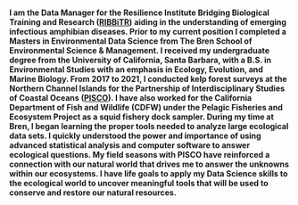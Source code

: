 #### I am the Data Manager for the Resilience Institute Bridging Biological Training and Research ([RIBBiTR](https://ribbitr.com/)) aiding in the understanding of emerging infectious amphibian diseases. Prior to my current position I completed a Masters in Environmental Data Science from The Bren School of Environmental Science & Management. I received my undergraduate degree from the University of California, Santa Barbara, with a B.S. in Environmental Studies with an emphasis in Ecology, Evolution, and Marine Biology. From 2017 to 2021, I conducted kelp forest surveys at the Northern Channel Islands for the Partnership of Interdisciplinary Studies of Coastal Oceans ([PISCO](https://www.piscoweb.org/)). I have also worked for the California Department of Fish and Wildlife (CDFW) under the Pelagic Fisheries and Ecosystem Project as a squid fishery dock sampler. During my time at Bren, I began learning the proper tools needed to analyze large ecological data sets. I quickly understood the power and importance of using advanced statistical analysis and computer software to answer ecological questions. My field seasons with PISCO have reinforced a connection with our natural world that drives me to answer the unknowns within our ecosystems. I have life goals to apply my Data Science skills to the ecological world to uncover meaningful tools that will be used to conserve and restore our natural resources.


